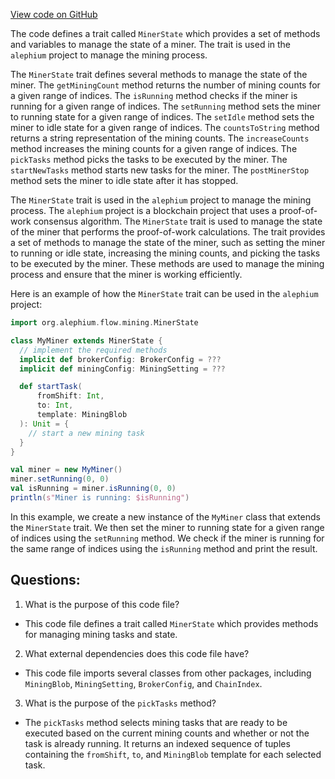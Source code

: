 [View code on GitHub](https://github.com/alephium/alephium/blob/master/flow/src/main/scala/org/alephium/flow/mining/MinerState.scala)

The code defines a trait called `MinerState` which provides a set of methods and variables to manage the state of a miner. The trait is used in the `alephium` project to manage the mining process.

The `MinerState` trait defines several methods to manage the state of the miner. The `getMiningCount` method returns the number of mining counts for a given range of indices. The `isRunning` method checks if the miner is running for a given range of indices. The `setRunning` method sets the miner to running state for a given range of indices. The `setIdle` method sets the miner to idle state for a given range of indices. The `countsToString` method returns a string representation of the mining counts. The `increaseCounts` method increases the mining counts for a given range of indices. The `pickTasks` method picks the tasks to be executed by the miner. The `startNewTasks` method starts new tasks for the miner. The `postMinerStop` method sets the miner to idle state after it has stopped.

The `MinerState` trait is used in the `alephium` project to manage the mining process. The `alephium` project is a blockchain project that uses a proof-of-work consensus algorithm. The `MinerState` trait is used to manage the state of the miner that performs the proof-of-work calculations. The trait provides a set of methods to manage the state of the miner, such as setting the miner to running or idle state, increasing the mining counts, and picking the tasks to be executed by the miner. These methods are used to manage the mining process and ensure that the miner is working efficiently.

Here is an example of how the `MinerState` trait can be used in the `alephium` project:

```scala
import org.alephium.flow.mining.MinerState

class MyMiner extends MinerState {
  // implement the required methods
  implicit def brokerConfig: BrokerConfig = ???
  implicit def miningConfig: MiningSetting = ???

  def startTask(
      fromShift: Int,
      to: Int,
      template: MiningBlob
  ): Unit = {
    // start a new mining task
  }
}

val miner = new MyMiner()
miner.setRunning(0, 0)
val isRunning = miner.isRunning(0, 0)
println(s"Miner is running: $isRunning")
``` 

In this example, we create a new instance of the `MyMiner` class that extends the `MinerState` trait. We then set the miner to running state for a given range of indices using the `setRunning` method. We check if the miner is running for the same range of indices using the `isRunning` method and print the result.
## Questions: 
 1. What is the purpose of this code file?
- This code file defines a trait called `MinerState` which provides methods for managing mining tasks and state.

2. What external dependencies does this code file have?
- This code file imports several classes from other packages, including `MiningBlob`, `MiningSetting`, `BrokerConfig`, and `ChainIndex`.

3. What is the purpose of the `pickTasks` method?
- The `pickTasks` method selects mining tasks that are ready to be executed based on the current mining counts and whether or not the task is already running. It returns an indexed sequence of tuples containing the `fromShift`, `to`, and `MiningBlob` template for each selected task.